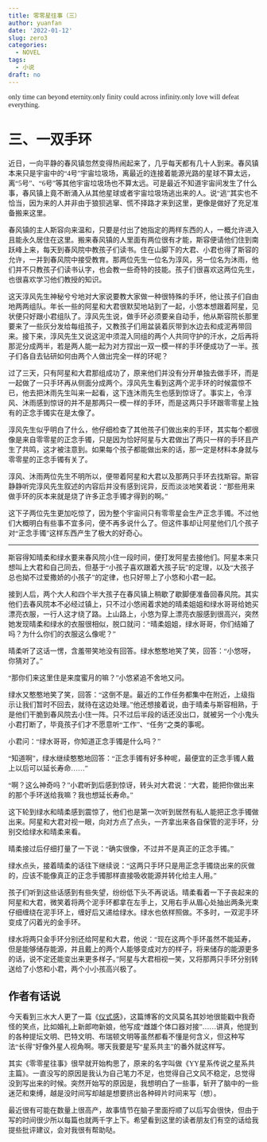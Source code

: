 ```yaml
---
title: 零零星往事（三）
author: yuanfan
date: '2022-01-12'
slug: zero3
categories:
  - NOVEL
tags:
  - 小说
draft: no
---
```


<font face="微软雅黑">only time can beyond eternity.only finity could across infinity.only love will defeat everything.

<!--more-->

# 三、一双手环

近日，一向平静的春风镇忽然变得热闹起来了，几乎每天都有几十人到来。春风镇本来只是宇宙中的“4号”宇宙垃圾场，离最近的连接着能源光路的星球不算太远，离“5号”、“6号”等其他宇宙垃圾场也不算太远。可是最近不知道宇宙间发生了什么事，春风镇上竟不断涌入从其他星球或者宇宙垃圾场逃出来的人。说“逃”其实也不恰当，因为来的人并非由于狼狈逃窜、慌不择路才来到这里，更像是做好了充足准备搬来这里。

春风镇的主人斯容向来温和，只要是付出了她指定的两样东西的人，一概允许进入且能永久居住在这里。搬来春风镇的人里面有两位很有才能，斯容便请他们住到南跃峰上来，每天到春风院中教孩子们读书。住在山脚下的大君、小君也得了斯容的允许，一并到春风院中接受教育。那两位先生一位名为淳风，另一位名为沐雨，他们并不只教孩子们读书认字，也会教一些奇特的技能。孩子们很喜欢这两位先生，也很喜欢学习他们教授的知识。

这天淳风先生神秘兮兮地对大家说要教大家做一种很特殊的手环，他让孩子们自由地两两组队。年长一些的阿星和大君很默契地站到了一起，小悠本想跟着阿星，见状便只好跟小君组队了。淳风先生说，做手环必须要亲自动手，他从斯容院长那里要来了一些灰分发给每组孩子，又教孩子们用盆装着灰带到水边去和成泥再带回来。接下来，淳风先生又说这泥中须混入同组的两个人共同守护的汗水，之后再将那泥分成两半，若是两人能一起为对方捏出一双一模一样的手环便成功了一半。孩子们各自去钻研如何由两个人做出完全一样的环呢？

过了三天，只有阿星和大君那组成功了，原来他们并没有分开单独去做手环，而是一起做了一只手环再从侧面分成两个。淳风先生看到这两个泥手环的时候震惊不已，他去把沐雨先生叫来一起看，这下连沐雨先生也感到惊讶了。事实上，令淳风、沐雨感到惊讶的并不是那两只一模一样的手环，而是这两只手环跟零零星上独有的正念手镯实在是太像了。

淳风先生似乎明白了什么，他仔细检查了其他孩子们做出来的手环，其实每个都很像是来自零零星的正念手镯，只是因为恰好阿星与大君做出了两只一样的手环且产生了共鸣，这才被注意到。如果每个孩子都能做出来的话，那一定是材料本身就与零零星的正念手镯有关了。

淳风、沐雨两位先生不明所以，便带着阿星和大君以及那两只手环去找斯容。斯容静静听完淳风先生叙述的内容后并没有感到诧异，反而淡淡地笑着说：“那些用来做手环的灰本来就是烧了许多正念手镯才得到的啊。”

这下子两位先生更加吃惊了，因为整个宇宙间只有零零星会生产正念手镯。不过他们大概明白有些事不宜多问，便不再多说什么了。但这件事却让阿星他们几个孩子对“正念手镯”这样东西产生了极大的好奇心。

------

斯容得知晴柔和绿水要来春风院小住一段时间，便打发阿星去接他们。阿星本来只想叫上大君和自己同去，但基于“小孩子喜欢跟着大孩子玩”的定理，以及“大孩子总也拗不过爱撒娇的小孩子”的定律，也只好带上了小悠和小君一起。

接到人后，两个大人和四个半大孩子在春风镇上稍歇了歇脚便准备回春风院。其实他们去春风院本不必经过镇上，只不过小悠闹着求她的晴柔姐姐和绿水哥哥给她买漂亮衣服，一行人这才绕了路。上山路上，小悠为穿上漂亮衣服感到很高兴，突然她发现晴柔和绿水的衣服很相似，脱口就问：“晴柔姐姐，绿水哥哥，你们结婚了吗？为什么你们的衣服这么像呢？”

晴柔听了这话一愣，含羞带笑地没有回答。绿水憨憨地笑了笑，回答：“小悠呀，你猜对了。”

“那你们来这里住是来度蜜月的嘛？”小悠紧追不舍地又问。

绿水又憨憨地笑了笑，回答：“这倒不是。最近的工作任务都集中在附近，上级指示让我们暂时不回去，就待在这边处理。”他还想接着说，由于晴柔与斯容相熟，于是他们干脆到春风院去小住一阵。只不过后半段的话还没出口，就被另一个小鬼头小君打断了，毕竟孩子们才不愿意听“工作”、“任务”之类的事呢。

小君问：“绿水哥哥，你知道正念手镯是什么吗？”

“知道啊”，绿水继续憨憨地回答：“正念手镯有好多种呢，最便宜的正念手镯人戴上以后可以延长寿命……”

“啊？这么神奇吗？”小君听到后感到惊讶，转头对大君说：“大君，能把你做出来的那个手环送给我嘛？我也想延长寿命。”

这下轮到绿水和晴柔感到震惊了，他们也是第一次听到居然有私人能把正念手镯做出来。阿星和大君对视一眼，向对方点了点头，一齐拿出来各自保管的泥手环，分别交给绿水和晴柔来看。

晴柔接过后仔细打量了一下说：“确实很像，不过并不是真正的正念手镯。”

绿水点头，接着晴柔的话往下继续说：“这两只手环只是用正念手镯烧出来的灰做的，应该不能像真正的正念手镯那样直接吸收能源并转化给主人用。”

孩子们听到这些话感到有些失望，纷纷低下头不再说话。晴柔看着一下子丧起来的阿星和大君，微笑着将两个泥手环都拿在左手上，又用右手从眉心处抽出两条光束仔细缠绕在泥手环上，缠好后又递给绿水。绿水也依样照做。不多时，一双泥手环变成了闪着光的金手环。

绿水将两只金手环分别还给阿星和大君，他说：“现在这两个手环虽然不能延寿，但是能够储存能源，并且戴上的两个人能够变成对方的样子，将来储存的能源更多的话，说不定还能变出来更多样子。”阿星与大君相视一笑，又将那两只手环分别转送给了小悠和小君，两个小小孩高兴极了。

## 作者有话说

今天看到三水大人更了一篇《[仪式感](https://yufree.cn/cn/2022/01/10/sense-of-ceremony/)》，这篇博客的文风莫名其妙地很能戳中我奇怪的笑点，比如婚礼上新郎吻新娘，他写成“雌雄个体口器对接”……讲真，他提到的各种提坛文明、巴特文明、布瑞顿文明等虽然都看不懂是何含义，但这种写法“长得”好像外星人视角啊。哪天我要是写“星系共主”的番外就这样写。

其实《零零星往事》很早就开始构思了，原来的名字叫做《YY星系传说之星系共主篇》。一直没写的原因是我认为自己笔力不足，也觉得自己文风不稳定，总觉得没到写出来的时候。突然开始写的原因是，我想明白了一些事，斩开了脑中的一些迷茫和束缚，越是没时间写却越是想要挤出各种碎片时间来写（想）。

最近很有可能在数量上很高产，故事情节在脑子里面捋顺了以后写会很快，但由于写的时间很少所以每篇也就两千字上下。希望看到这里的读者朋友们有空的话给我提些批评建议，会对我很有帮助哒。
